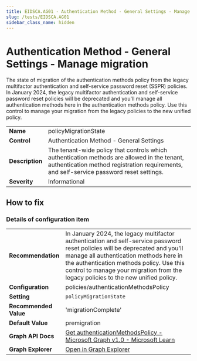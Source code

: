 ```yaml
---
title: EIDSCA.AG01 - Authentication Method - General Settings - Manage migration
slug: /tests/EIDSCA.AG01
sidebar_class_name: hidden
---
```


# Authentication Method - General Settings - Manage migration

The state of migration of the authentication methods policy from the legacy multifactor authentication and self-service password reset (SSPR) policies. In January 2024, the legacy multifactor authentication and self-service password reset policies will be deprecated and you'll manage all authentication methods here in the authentication methods policy. Use this control to manage your migration from the legacy policies to the new unified policy.

| | |
|-|-|
| **Name** | policyMigrationState |
| **Control** | Authentication Method - General Settings |
| **Description** | The tenant-wide policy that controls which authentication methods are allowed in the tenant, authentication method registration requirements, and self-service password reset settings. |
| **Severity** | Informational |

## How to fix



### Details of configuration item
| | |
|-|-|
| **Recommendation** | In January 2024, the legacy multifactor authentication and self-service password reset policies will be deprecated and you'll manage all authentication methods here in the authentication methods policy. Use this control to manage your migration from the legacy policies to the new unified policy. |
| **Configuration** | policies/authenticationMethodsPolicy |
| **Setting** | `policyMigrationState` |
| **Recommended Value** | 'migrationComplete' |
| **Default Value** | premigration |
| **Graph API Docs** | [Get authenticationMethodsPolicy - Microsoft Graph v1.0 - Microsoft Learn](https://learn.microsoft.com/en-us/graph/api/authenticationmethodspolicy-get) |
| **Graph Explorer** | [Open in Graph Explorer](https://developer.microsoft.com/en-us/graph/graph-explorer?request=policies/authenticationMethodsPolicy&method=GET&version=beta&GraphUrl=https://graph.microsoft.com) |



